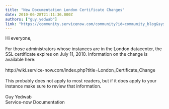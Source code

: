 ```yaml
---
title: "New Documentation London Certificate Changes"
date: 2010-06-28T21:11:36.000Z
authors: ["guy.yedwab"]
link: "https://community.servicenow.com/community?id=community_blog&sys_id=5c2de2e5dbd0dbc01dcaf3231f96198a"
---
```

<p>Hi everyone,<br /><br />For those administrators whose instances are in the London datacenter, the SSL certificate expires on July 11, 2010. Information on the change is available here:<br /><br />http://wiki.service-now.com/index.php?title=London_Certificate_Change<br /><br />This probably does not apply to most readers, but if it does apply to your instance make sure to review that information.<br /><br />Guy Yedwab<br />Service-now Documentation</p>